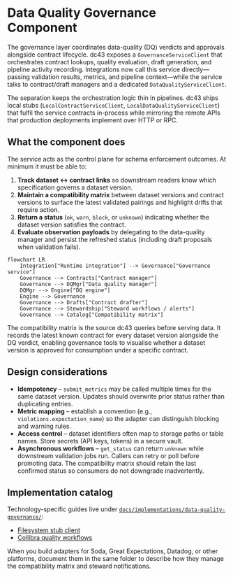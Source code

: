 # Data Quality Governance Component

The governance layer coordinates data-quality (DQ) verdicts and approvals
alongside contract lifecycle. dc43 exposes a `GovernanceServiceClient`
that orchestrates contract lookups, quality evaluation, draft generation,
and pipeline activity recording. Integrations now call this service
directly—passing validation results, metrics, and pipeline context—while
the service talks to contract/draft managers and a dedicated
`DataQualityServiceClient`.

The separation keeps the orchestration logic thin in pipelines. dc43 ships
local stubs (`LocalContractServiceClient`, `LocalDataQualityServiceClient`)
that fulfil the service contracts in-process while mirroring the remote
APIs that production deployments implement over HTTP or RPC.

## What the component does

The service acts as the control plane for schema enforcement outcomes. At
minimum it must be able to:

1. **Track dataset ↔ contract links** so downstream readers know which
   specification governs a dataset version.
2. **Maintain a compatibility matrix** between dataset versions and
   contract versions to surface the latest validated pairings and
   highlight drifts that require action.
3. **Return a status** (`ok`, `warn`, `block`, or `unknown`) indicating
   whether the dataset version satisfies the contract.
4. **Evaluate observation payloads** by delegating to the data-quality
   manager and persist the refreshed status (including draft proposals
   when validation fails).

```mermaid
flowchart LR
    Integration["Runtime integration"] --> Governance["Governance service"]
    Governance --> Contracts["Contract manager"]
    Governance --> DQMgr["Data quality manager"]
    DQMgr --> Engine["DQ engine"]
    Engine --> Governance
    Governance --> Drafts["Contract drafter"]
    Governance --> Stewardship["Steward workflows / alerts"]
    Governance --> Catalog["Compatibility matrix"]
```

The compatibility matrix is the source dc43 queries before serving data.
It records the latest known contract for every dataset version alongside
the DQ verdict, enabling governance tools to visualise whether a dataset
version is approved for consumption under a specific contract.

## Design considerations

* **Idempotency** – `submit_metrics` may be called multiple times for the
  same dataset version. Updates should overwrite prior status rather than
  duplicating entries.
* **Metric mapping** – establish a convention (e.g.,
  `violations.expectation_name`) so the adapter can distinguish blocking
  and warning rules.
* **Access control** – dataset identifiers often map to storage paths or
  table names. Store secrets (API keys, tokens) in a secure vault.
* **Asynchronous workflows** – `get_status` can return `unknown` while
  downstream validation jobs run. Callers can retry or poll before
  promoting data. The compatibility matrix should retain the last
  confirmed status so consumers do not downgrade inadvertently.

## Implementation catalog

Technology-specific guides live under
[`docs/implementations/data-quality-governance/`](implementations/data-quality-governance/):

- [Filesystem stub client](implementations/data-quality-governance/stub.md)
- [Collibra quality workflows](implementations/data-quality-governance/collibra.md)

When you build adapters for Soda, Great Expectations, Datadog, or other
platforms, document them in the same folder to describe how they manage
the compatibility matrix and steward notifications.
